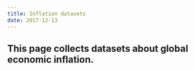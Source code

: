 ```yaml
---
title: Inflation datasets
date: 2017-12-13
---
```


## This page collects datasets about global economic inflation.
